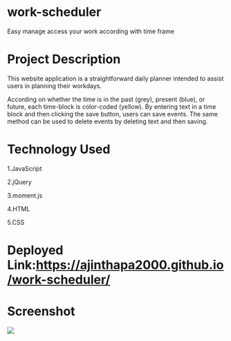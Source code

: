 # work-scheduler
Easy manage access your work according with time frame

# Project Description
This website application is a straightforward daily planner intended to assist users in planning their workdays.

According on whether the time is in the past (grey), present (blue), or future, each time-block is color-coded (yellow). By entering text in a time block and then clicking the save button, users can save events. The same method can be used to delete events by deleting text and then saving.

# Technology Used

1.JavaScript

2.jQuery

3.moment.js

4.HTML

5.CSS

# Deployed Link:https://ajinthapa2000.github.io/work-scheduler/

# Screenshot

![](images/workscheduler.JPG)
